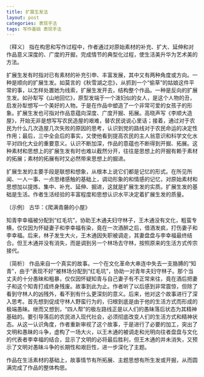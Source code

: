 ```yaml
---
title: 扩展生发法
layout: post
categories: 表现手法
tags: 写作基础 表现手法
---
```


〔释义〕 指在构思和写作过程中，作者通过对原始素材的补充、扩大、延伸和对作品意义深度的、广度的开掘，完成情节的典型化过程，使生活美升华为艺术美的方法。

扩展生发有时指对已有素材的补充引申、丰富发展，其中又有两种角度或方向。一种是顺向的扩展生发。如莫言的《秋雪湖之恋》，从抓到一个“偷草”的姑娘这件平常的事，以怎样处置她为线索，扩展生发开去，结构整个作品。一种是反向的扩展生发。如孙犁写《山地回忆》，原型发端于一个泼妇似的女人，是这个人物的丑，启发孙犁想写一个美好的人物。于是在作品中塑造了一个非常可爱的女孩子的形象。扩展生发也可指对作品意蕴向深度、广度开掘、拓展。高晓声写《李顺大造屋》，开始无非是想写写农民造屋的艰难，替农民说说心里话；接着，通过对于农民为什么几次造屋几次失败的原因的思考，认识到党的路线对于农民命运的决定性作用；最后，三中全会后的事实，又使他看到提高农民的主人翁意识和科学文化水平对四化大业的重要意义。认识不断加深，作品的意蕴也不断得到开掘、拓展。这种素材和思想上的扩展生发有时也难以截然分开，往往是思想上的开掘有赖于素材的拓展；素材的拓展有时又必然带来思想上的掘进。

扩展生发的主要手段是联想和想象，从根本上说它们都是记忆的形式。在所见所闻、一人一事、一点思绪感触的基础上，调动形象的和情感的记忆，对原始素材和思想加以提炼、集中、补充、延伸、掘进，这就是扩展生发的实质。扩展生发的基础是生活。作者生活经验的丰富程度和思想认识水平决定着扩展生发的质量。

〔示例〕 古华：《爬满青藤的小屋》

知青李幸福被分配到“红毛坑”，协助王木通夫妇守林子，王木通没有文化，粗蛮专横，仅仅因为怀疑妻子和李幸福有染，竟在一次酒醉之后，借酒发疯，打伤妻子和李幸福。后来，林子发生大火，王木通因失职被调走，其妻盘盘与李幸福最终结合。但王木通并没有消失，而是调到另一个林场去守林，按照原来的生活方式传宗接代。

〔简析〕 作品来自一个真实的故事。一个在文化革命大串连中失去一支胳膊的“知青”，由于“表现不好”被林场分配到“红毛坑”，协助一对青年夫妇守林子。那个当丈夫的十分愚昧和粗暴，仅仅因怀疑知青与自己妻子有不正常来往，竟在酒后把妻子和这个知青打成终身残废。故事到此为止。作者听了以后感到非常震惊，但除了看到守林人的凶残外，看不到有什么更深刻的意义。后来，他对这个故事进行了深入思考。首先想到促成守林人野蛮行为的，归根到底是由于他的生活方式而形成的极端愚昧。继而又想到，“四人帮”的极左路线正是以人们的愚昧落后状态为其精神基础的。要引导落后的农民进入现代社会，必须彻底改变人们的生活方式和精神状态。从这一认识角度，作者重新审视了这个故事，于是进行了必要的加工，突出了文明和愚昧的斗争，虚构了一场大火，以王木通的被调走和光明向往者盘盘与文化的代表者李幸福的结合，显示了文明的必将最后胜利，但王木通的并未消失，又预示了文明对愚昧斗争的长期性和艰巨性，进一步深化了主题。

作品在生活素材的基础上，故事情节有所拓展、主题思想有所生发或开掘，从而圆满完成了作品的整体构思。 